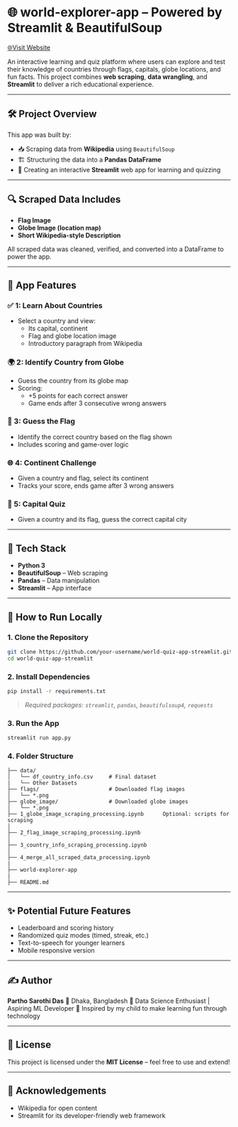 # 🌐 world-explorer-app    – Powered by Streamlit & BeautifulSoup
[🌐Visit Website](https://world-explorer.streamlit.app/)

An interactive learning and quiz platform where users can explore and test their knowledge of countries through flags, capitals, globe locations, and fun facts. This project combines **web scraping**, **data wrangling**, and **Streamlit** to deliver a rich educational experience.

---

## 🛠️ Project Overview

This app was built by:
- 📥 Scraping data from **Wikipedia** using `BeautifulSoup`
- 🏗️ Structuring the data into a **Pandas DataFrame**
- 🎨 Creating an interactive **Streamlit** web app for learning and quizzing

---

## 🔍 Scraped Data Includes

- **Flag Image**
- **Globe Image (location map)**
- **Short Wikipedia-style Description**

All scraped data was cleaned, verified, and converted into a DataFrame to power the app.

---

## 🧠 App Features

### ✅ 1: Learn About Countries
- Select a country and view:
  - Its capital, continent
  - Flag and globe location image
  - Introductory paragraph from Wikipedia

### 🌍 2: Identify Country from Globe
- Guess the country from its globe map
- Scoring:
  - +5 points for each correct answer
  - Game ends after 3 consecutive wrong answers

### 🚩 3: Guess the Flag
- Identify the correct country based on the flag shown
- Includes scoring and game-over logic

### 🌐 4: Continent Challenge
- Given a country and flag, select its continent
- Tracks your score, ends game after 3 wrong answers

### 🎌 5: Capital Quiz
- Given a country and its flag, guess the correct capital city

---

## 🧰 Tech Stack

- **Python 3**
- **BeautifulSoup** – Web scraping
- **Pandas** – Data manipulation
- **Streamlit** – App interface

---

## 🚀 How to Run Locally

### 1. Clone the Repository

```bash
git clone https://github.com/your-username/world-quiz-app-streamlit.git
cd world-quiz-app-streamlit
````

### 2. Install Dependencies

```bash
pip install -r requirements.txt
```

> *Required packages: `streamlit`, `pandas`, `beautifulsoup4`, `requests`*

### 3. Run the App

```bash
streamlit run app.py
```

### 4. Folder Structure

```
├── data/
│   └── df_country_info.csv     # Final dataset
|   └── Other Datasets
├── flags/                      # Downloaded flag images
│   └── *.png
├── globe_image/                # Downloaded globe images
│   └── *.png
├── 1_globe_image_scraping_processing.ipynb      Optional: scripts for scraping
│
├── 2_flag_image_scraping_processing.ipynb
│
├── 3_country_info_scraping_processing.ipynb
│
├── 4_merge_all_scraped_data_processing.ipynb
|
├── world-explorer-app
|
├── README.md
```

---

## ✨ Potential Future Features

* Leaderboard and scoring history
* Randomized quiz modes (timed, streak, etc.)
* Text-to-speech for younger learners
* Mobile responsive version

---

## ✍️ Author

**Partho Sarothi Das**
📍 Dhaka, Bangladesh
🎯 Data Science Enthusiast | Aspiring ML Developer
🧒 Inspired by my child to make learning fun through technology

---

## 🪪 License

This project is licensed under the **MIT License** – feel free to use and extend!

---

## 🙌 Acknowledgements

* Wikipedia for open content
* Streamlit for its developer-friendly web framework
